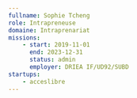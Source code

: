 ```yaml
---
fullname: Sophie Tcheng
role: Intrapreneuse
domaine: Intraprenariat
missions:
    - start: 2019-11-01
      end: 2023-12-31
      status: admin
      employer: DRIEA IF/UD92/SUBD
startups:
    - acceslibre
---
```

